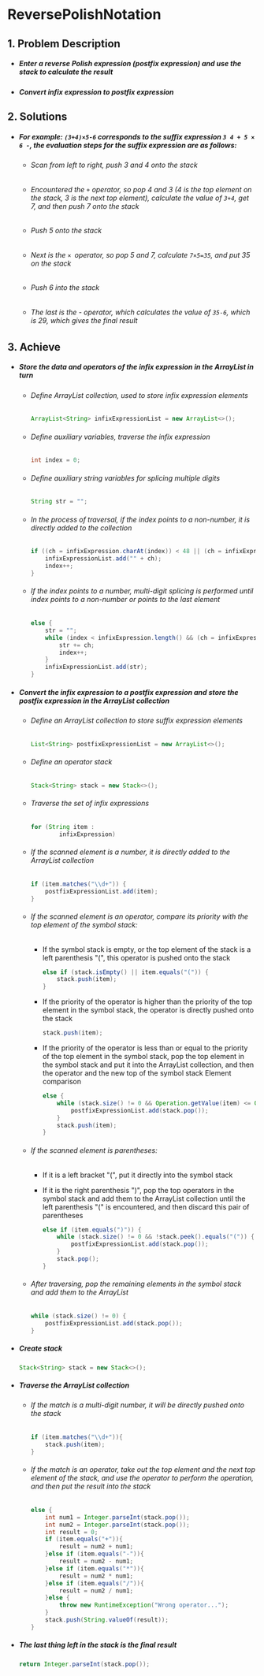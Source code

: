# ReversePolishNotation

## 1. Problem Description

 - ##### Enter a reverse Polish expression (postfix expression) and use the stack to calculate the result

 - ##### Convert infix expression to postfix expression

## 2. Solutions

 - ##### For example: `(3+4)×5-6`​ corresponds to the suffix expression `3​ 4​ +​ 5​ ×​ 6​ -​`, the evaluation steps for the suffix expression are as follows:

    - ###### Scan from left to right, push 3 and 4 onto the stack

    - ###### Encountered the `+` operator, so pop 4 and 3 (4 is the top element on the stack, 3 is the next top element), calculate the value of `3+4​`, get 7, and then push 7 onto the stack

    - ###### Push 5 onto the stack

    - ###### Next is the `×​ `operator, so pop 5 and 7, calculate `7×5=35`, and put 35 on the stack

    - ###### Push 6 into the stack

   	- ###### The last is the - operator, which calculates the value of `35-6`​, which is 29, which gives the final result

## 3. Achieve

 - ##### Store the data and operators of the infix expression in the ArrayList in turn

    - ###### Define ArrayList collection, used to store infix expression elements

      ```java
      ArrayList<String> infixExpressionList = new ArrayList<>();
      ```

      

    - ###### Define auxiliary variables, traverse the infix expression

      ```java
      int index = 0;
      ```

      

    - ###### Define auxiliary string variables for splicing multiple digits

      ```java
      String str = "";
      ```

      

    - ###### In the process of traversal, if the index points to a non-number, it is directly added to the collection

      ```java
      if ((ch = infixExpression.charAt(index)) < 48 || (ch = infixExpression.charAt(index)) > 57) {
          infixExpressionList.add("" + ch);
          index++;
      } 
      ```

      

    - ###### If the index points to a number, multi-digit splicing is performed until index points to a non-number or points to the last element

      ```java
      else {
          str = "";
          while (index < infixExpression.length() && (ch = infixExpression.charAt(index)) >= 48 && (ch = infixExpression.charAt(index)) <= 57) {
              str += ch;
              index++;
          }
          infixExpressionList.add(str);
      }
      ```

- ##### Convert the infix expression to a postfix expression and store the postfix expression in the ArrayList collection

  - ###### Define an ArrayList collection to store suffix expression elements

    ```java
    List<String> postfixExpressionList = new ArrayList<>();
    ```

    

  - ###### Define an operator stack

    ```java
    Stack<String> stack = new Stack<>();
    ```

    

  - ###### Traverse the set of infix expressions

    ```java
    for (String item :
            infixExpression)
    ```

    

  - ###### If the scanned element is a number, it is directly added to the ArrayList collection

    ```java
    if (item.matches("\\d+")) {
        postfixExpressionList.add(item);
    }
    ```

    

  - ###### If the scanned element is an operator, compare its priority with the top element of the symbol stack:

    - If the symbol stack is empty, or the top element of the stack is a left parenthesis "(", this operator is pushed onto the stack

      ```java
      else if (stack.isEmpty() || item.equals("(")) {
          stack.push(item);
      }
      ```

      

    - If the priority of the operator is higher than the priority of the top element in the symbol stack, the operator is directly pushed onto the stack

      ```java
      stack.push(item);
      ```

      

    - If the priority of the operator is less than or equal to the priority of the top element in the symbol stack, pop the top element in the symbol stack and put it into the ArrayList collection, and then the operator and the new top of the symbol stack Element comparison

      ```java
      else {
          while (stack.size() != 0 && Operation.getValue(item) <= Operation.getValue(stack.peek())) {
              postfixExpressionList.add(stack.pop());
          }
          stack.push(item);
      }
      ```

      

  - ###### If the scanned element is parentheses:

    - If it is a left bracket "(", put it directly into the symbol stack

    - If it is the right parenthesis ")", pop the top operators in the symbol stack and add them to the ArrayList collection until the left parenthesis "(" is encountered, and then discard this pair of parentheses

      ```java
      else if (item.equals(")")) {
          while (stack.size() != 0 && !stack.peek().equals("(")) {
              postfixExpressionList.add(stack.pop());
          }
          stack.pop();
      }
      ```

      

  - ###### After traversing, pop the remaining elements in the symbol stack and add them to the ArrayList

    ```java
    while (stack.size() != 0) {
        postfixExpressionList.add(stack.pop());
    }
    ```

    

 - ##### Create stack

   ```java
   Stack<String> stack = new Stack<>();
   ```

   

 - ##### Traverse the ArrayList collection

    - ###### If the match is a multi-digit number, it will be directly pushed onto the stack

      ```java
      if (item.matches("\\d+")){
          stack.push(item);
      }
      ```

      

    - ###### If the match is an operator, take out the top element and the next top element of the stack, and use the operator to perform the operation, and then put the result into the stack

      ```java
      else {
          int num1 = Integer.parseInt(stack.pop());
          int num2 = Integer.parseInt(stack.pop());
          int result = 0;
          if (item.equals("+")){
              result = num2 + num1;
          }else if (item.equals("-")){
              result = num2 - num1;
          }else if (item.equals("*")){
              result = num2 * num1;
          }else if (item.equals("/")){
              result = num2 / num1;
          }else {
              throw new RuntimeException("Wrong operator...");
          }
          stack.push(String.valueOf(result));
      }
      ```

      

- ##### The last thing left in the stack is the final result

  ```java
  return Integer.parseInt(stack.pop());
  ```

  

